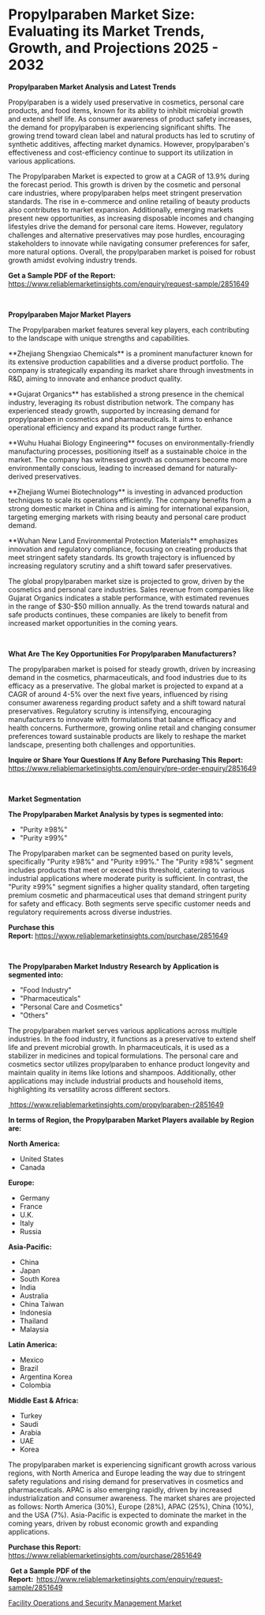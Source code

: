<p><h1>Propylparaben Market Size: Evaluating its Market Trends, Growth, and Projections 2025 - 2032</h1></p><p><strong>Propylparaben Market Analysis and Latest Trends</strong></p>
<p><p>Propylparaben is a widely used preservative in cosmetics, personal care products, and food items, known for its ability to inhibit microbial growth and extend shelf life. As consumer awareness of product safety increases, the demand for propylparaben is experiencing significant shifts. The growing trend toward clean label and natural products has led to scrutiny of synthetic additives, affecting market dynamics. However, propylparaben's effectiveness and cost-efficiency continue to support its utilization in various applications.</p><p>The Propylparaben Market is expected to grow at a CAGR of 13.9% during the forecast period. This growth is driven by the cosmetic and personal care industries, where propylparaben helps meet stringent preservation standards. The rise in e-commerce and online retailing of beauty products also contributes to market expansion. Additionally, emerging markets present new opportunities, as increasing disposable incomes and changing lifestyles drive the demand for personal care items. However, regulatory challenges and alternative preservatives may pose hurdles, encouraging stakeholders to innovate while navigating consumer preferences for safer, more natural options. Overall, the propylparaben market is poised for robust growth amidst evolving industry trends.</p></p>
<p><strong>Get a Sample PDF of the Report:&nbsp;</strong> <a href="https://www.reliablemarketinsights.com/enquiry/request-sample/2851649?utm_campaign=2179&utm_medium=2&utm_source=Github&utm_content=ia&utm_term=11032025&utm_id=propylparaben">https://www.reliablemarketinsights.com/enquiry/request-sample/2851649</a></p>
<p>&nbsp;</p>
<p><strong>Propylparaben Major Market Players</strong></p>
<p><p>The Propylparaben market features several key players, each contributing to the landscape with unique strengths and capabilities. </p><p>**Zhejiang Shengxiao Chemicals** is a prominent manufacturer known for its extensive production capabilities and a diverse product portfolio. The company is strategically expanding its market share through investments in R&D, aiming to innovate and enhance product quality. </p><p>**Gujarat Organics** has established a strong presence in the chemical industry, leveraging its robust distribution network. The company has experienced steady growth, supported by increasing demand for propylparaben in cosmetics and pharmaceuticals. It aims to enhance operational efficiency and expand its product range further.</p><p>**Wuhu Huahai Biology Engineering** focuses on environmentally-friendly manufacturing processes, positioning itself as a sustainable choice in the market. The company has witnessed growth as consumers become more environmentally conscious, leading to increased demand for naturally-derived preservatives.</p><p>**Zhejiang Wumei Biotechnology** is investing in advanced production techniques to scale its operations efficiently. The company benefits from a strong domestic market in China and is aiming for international expansion, targeting emerging markets with rising beauty and personal care product demand.</p><p>**Wuhan New Land Environmental Protection Materials** emphasizes innovation and regulatory compliance, focusing on creating products that meet stringent safety standards. Its growth trajectory is influenced by increasing regulatory scrutiny and a shift toward safer preservatives.</p><p>The global propylparaben market size is projected to grow, driven by the cosmetics and personal care industries. Sales revenue from companies like Gujarat Organics indicates a stable performance, with estimated revenues in the range of $30-$50 million annually. As the trend towards natural and safe products continues, these companies are likely to benefit from increased market opportunities in the coming years.</p></p>
<p>&nbsp;</p>
<p><strong>What Are The Key Opportunities For Propylparaben Manufacturers?</strong></p>
<p><p>The propylparaben market is poised for steady growth, driven by increasing demand in the cosmetics, pharmaceuticals, and food industries due to its efficacy as a preservative. The global market is projected to expand at a CAGR of around 4-5% over the next five years, influenced by rising consumer awareness regarding product safety and a shift toward natural preservatives. Regulatory scrutiny is intensifying, encouraging manufacturers to innovate with formulations that balance efficacy and health concerns. Furthermore, growing online retail and changing consumer preferences toward sustainable products are likely to reshape the market landscape, presenting both challenges and opportunities.</p></p>
<p><strong>Inquire or Share Your Questions If Any Before Purchasing This Report:</strong> <a href="https://www.reliablemarketinsights.com/enquiry/pre-order-enquiry/2851649?utm_campaign=2179&utm_medium=2&utm_source=Github&utm_content=ia&utm_term=11032025&utm_id=propylparaben">https://www.reliablemarketinsights.com/enquiry/pre-order-enquiry/2851649</a></p>
<p>&nbsp;</p>
<p><strong>Market Segmentation</strong></p>
<p><strong>The Propylparaben Market Analysis by types is segmented into:</strong></p>
<p><ul><li>"Purity ≥98%"</li><li>"Purity ≥99%"</li></ul></p>
<p><p>The Propylparaben market can be segmented based on purity levels, specifically "Purity ≥98%" and "Purity ≥99%." The "Purity ≥98%" segment includes products that meet or exceed this threshold, catering to various industrial applications where moderate purity is sufficient. In contrast, the "Purity ≥99%" segment signifies a higher quality standard, often targeting premium cosmetic and pharmaceutical uses that demand stringent purity for safety and efficacy. Both segments serve specific customer needs and regulatory requirements across diverse industries.</p></p>
<p><strong>Purchase this Report:&nbsp;</strong><a href="https://www.reliablemarketinsights.com/purchase/2851649?utm_campaign=2179&utm_medium=2&utm_source=Github&utm_content=ia&utm_term=11032025&utm_id=propylparaben">https://www.reliablemarketinsights.com/purchase/2851649</a></p>
<p>&nbsp;</p>
<p><strong>The Propylparaben Market Industry Research by Application is segmented into:</strong></p>
<p><ul><li>"Food Industry"</li><li>"Pharmaceuticals"</li><li>"Personal Care and Cosmetics"</li><li>"Others"</li></ul></p>
<p><p>The propylparaben market serves various applications across multiple industries. In the food industry, it functions as a preservative to extend shelf life and prevent microbial growth. In pharmaceuticals, it is used as a stabilizer in medicines and topical formulations. The personal care and cosmetics sector utilizes propylparaben to enhance product longevity and maintain quality in items like lotions and shampoos. Additionally, other applications may include industrial products and household items, highlighting its versatility across different sectors.</p></p>
<p><a href="https://www.reliablemarketinsights.com/propylparaben-r2851649?utm_campaign=2179&utm_medium=2&utm_source=Github&utm_content=ia&utm_term=11032025&utm_id=propylparaben">&nbsp;https://www.reliablemarketinsights.com/propylparaben-r2851649</a></p>
<p><strong>In terms of Region, the Propylparaben Market Players available by Region are:</strong></p>
<p>
    <p> <strong> North America: </strong>
        <ul>
            <li>United States</li>
            <li>Canada</li>
        </ul>
        </p> 
    <p> <strong> Europe: </strong>
        <ul>
            <li>Germany</li>
            <li>France</li>
            <li>U.K.</li>
            <li>Italy</li>
            <li>Russia</li>
        </ul>
        </p> 
    <p> <strong> Asia-Pacific: </strong>
        <ul>
            <li>China</li>
            <li>Japan</li>
            <li>South Korea</li>
            <li>India</li>
            <li>Australia</li>
            <li>China Taiwan</li>
            <li>Indonesia</li>
            <li>Thailand</li>
            <li>Malaysia</li>
        </ul>
        </p> 
    <p> <strong> Latin America: </strong>
        <ul>
            <li>Mexico</li>
            <li>Brazil</li>
            <li>Argentina Korea</li>
            <li>Colombia</li>
        </ul>
        </p> 
    <p> <strong> Middle East & Africa: </strong>
        <ul>
            <li>Turkey</li>
            <li>Saudi</li>
            <li>Arabia</li>
            <li>UAE</li>
            <li>Korea</li>
        </ul>
    </p>
    </p>
<p><p>The propylparaben market is experiencing significant growth across various regions, with North America and Europe leading the way due to stringent safety regulations and rising demand for preservatives in cosmetics and pharmaceuticals. APAC is also emerging rapidly, driven by increased industrialization and consumer awareness. The market shares are projected as follows: North America (30%), Europe (28%), APAC (25%), China (10%), and the USA (7%). Asia-Pacific is expected to dominate the market in the coming years, driven by robust economic growth and expanding applications.</p></p>
<p><strong>Purchase this Report: </strong><a href="https://www.reliablemarketinsights.com/purchase/2851649?utm_campaign=2179&utm_medium=2&utm_source=Github&utm_content=ia&utm_term=11032025&utm_id=propylparaben">https://www.reliablemarketinsights.com/purchase/2851649</a></p>
<p>&nbsp;<strong>Get a Sample PDF of the Report:&nbsp;&nbsp;</strong><a href="https://www.reliablemarketinsights.com/enquiry/request-sample/2851649?utm_campaign=2179&utm_medium=2&utm_source=Github&utm_content=ia&utm_term=11032025&utm_id=propylparaben">https://www.reliablemarketinsights.com/enquiry/request-sample/2851649</a></p>
<p><strong></strong></p>
<p><p><a href="https://github.com/sitarzerpa3d/Market-Research-Report-List-1/blob/main/facility-operations-and-security-management-market.md?utm_campaign=2179&utm_medium=2&utm_source=Github&utm_content=ia&utm_term=11032025&utm_id=propylparaben">Facility Operations and Security Management Market</a></p></p>
